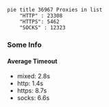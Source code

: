 
```mermaid
pie title 36967 Proxies in list
    "HTTP" : 23308
    "HTTPS": 5462
    "SOCKS" : 12323
```

### Some Info
#### Average Timeout

- mixed: 2.8s
- http: 1.4s
- https: 8.7s
- socks: 6.6s